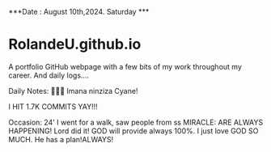 ***Date : August 10th,2024. Saturday ***
# RolandeU.github.io

A portfolio GitHub webpage with a few bits of my work throughout my career. And daily logs....

Daily Notes:
💚🙏🏾 Imana ninziza Cyane!

I HIT 1.7K COMMITS YAY!!!

Occasion: 24'
I went for a walk, saw people from ss
MIRACLE: ARE ALWAYS HAPPENING!
Lord did it! 
GOD will provide always 100%. I just love GOD SO MUCH. He has a plan!ALWAYS!








